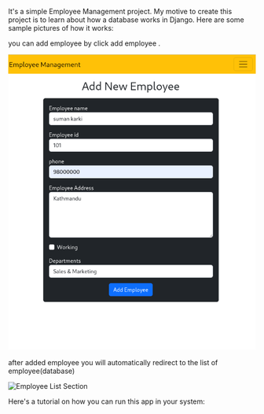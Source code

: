 It's a simple Employee Management project. My motive to create this project is to learn about how a database works in Django. Here are some sample pictures of how it works:

you can add employee by click add employee .

![Employee Add Section](assets/employee_add_sec.png)

after added employee you will automatically redirect to the list of employee(database)

![Employee List Section](employee_list_sec.png)

Here's a tutorial on how you can run this app in your system:
